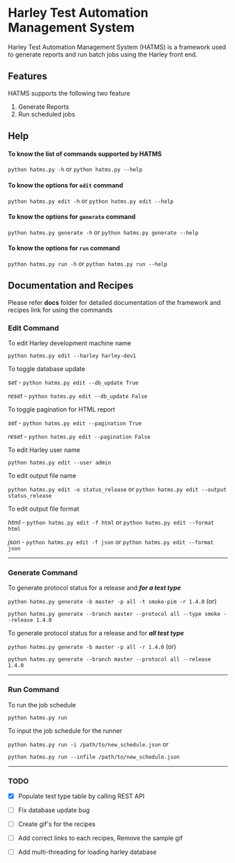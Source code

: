 # Harley Test Automation Management System 

Harley Test Automation Management System (HATMS) is a framework used to generate reports and run batch jobs using the Harley front end.

## Features

HATMS supports the following two feature

1. Generate Reports 
2. Run scheduled jobs

## Help 

#### To know the list of commands supported by HATMS
`python hatms.py -h` or `python hatms.py --help`

#### To know the options for `edit` command

`python hatms.py edit -h` or `python hatms.py edit --help`

#### To know the options for `generate` command

`python hatms.py generate -h` or `python hatms.py generate --help`

#### To know the options for `run` command 

`python hatms.py run -h` or `python hatms.py run --help`


## Documentation and Recipes

Please refer **docs** folder for detailed documentation of the framework and recipes link for using the commands

### Edit Command

To edit Harley development machine name

`python hatms.py edit --harley harley-dev1`

To toggle database update

_set_   - `python hatms.py edit --db_update True`

_reset_ - `python hatms.py edit --db_update False`

To toggle pagination for HTML report

_set_   - `python hatms.py edit --pagination True`

_reset_ - `python hatms.py edit --pagination False`

To edit Harley user name

`python hatms.py edit --user admin`

To edit output file name

`python hatms.py edit -o status_release` or `python hatms.py edit --output status_release`

To edit output file format

_html_ - `python hatms.py edit -f html` or `python hatms.py edit --format html` 

_json_ - `python hatms.py edit -f json` or `python hatms.py edit --format json`

___

### Generate Command 

To generate protocol status for a release and **_for a test type_**

`python hatms.py generate -b master -p all -t smoke-pim -r 1.4.0`  (or)

`python hatms.py generate --branch master --protocol all --type smoke --release 1.4.0`

To generate protocol status for a release and for **_all test type_**

`python hatms.py generate -b master -p all -r 1.4.0`  (or)

`python hatms.py generate --branch master --protocol all --release 1.4.0`

---

### Run Command 

To run the job schedule

`python hatms.py run`

To input the job schedule for the runner

`python hatms.py run -i /path/to/new_schedule.json` or 

`python hatms.py run --infile /path/to/new_schedule.json`

---

### TODO 

- [x] Populate test type table by calling REST API
- [ ] Fix database update bug 
- [ ] Create gif's for the recipes
- [ ] Add correct links to each recipes, Remove the sample gif
- [ ] Add multi-threading for loading harley database

